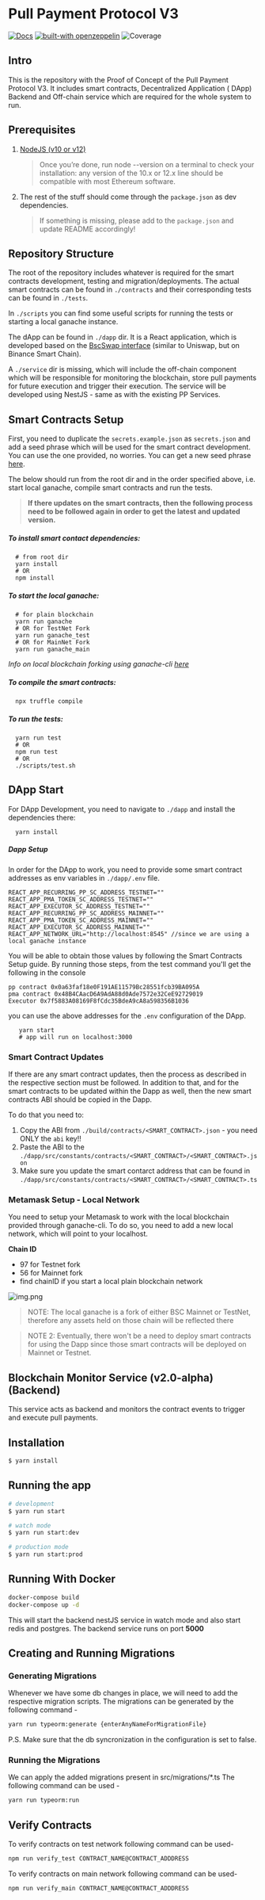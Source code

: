 # Pull Payment Protocol V3

[![Docs](https://img.shields.io/badge/docs-%F0%9F%93%84-blue)](https://docs.openzeppelin.com/contracts)
[![built-with openzeppelin](https://img.shields.io/badge/built%20with-OpenZeppelin-3677FF)](https://docs.openzeppelin.com/)
![Coverage](./coverage_badge.svg)

## Intro

This is the repository with the Proof of Concept of the Pull Payment Protocol V3. It includes smart contracts, Decentralized Application (
DApp) Backend and Off-chain service which are required for the whole system to run.

## Prerequisites

1. [NodeJS (v10 or v12)](https://nodejs.org/en/download/)
   > Once you’re done, run node --version on a terminal to check your installation: any version of the 10.x or 12.x line should be compatible with most Ethereum software.
2. The rest of the stuff should come through the `package.json` as dev dependencies.
   > If something is missing, please add to the `package.json` and update README accordingly!

## Repository Structure

The root of the repository includes whatever is required for the smart contracts development, testing and migration/deployments. The actual
smart contracts can be found in `./contracts` and their corresponding tests can be found in `./tests`.

In `./scripts` you can find some useful scripts for running the tests or starting a local ganache instance.

The dApp can be found in `./dapp` dir. It is a React application, which is developed based on the
[BscSwap interface](https://github.com/bscswap/bscswap-interface) (similar to Uniswap, but on Binance Smart Chain).

A `./service` dir is missing, which will include the off-chain component which will be responsible for monitoring the blockchain, store pull
payments for future execution and trigger their execution. The service will be developed using NestJS - same as with the existing PP
Services.

## Smart Contracts Setup

First, you need to duplicate the `secrets.example.json` as `secrets.json` and add a seed phrase which will be used for the smart contract development. You can
use the one provided, no worries. You can get a new seed phrase [here](https://iancoleman.io/bip39/).

The below should run from the root dir and in the order specified above, i.e. start local ganache,
compile smart contracts and run the tests.

> **If there updates on the smart contracts, then the following process need to be
> followed again in order to get the latest and updated version.**

##### To install smart contact dependencies:

```shell
  # from root dir
  yarn install
  # OR
  npm install
```

##### To start the local ganache:

```shell
  # for plain blockchain
  yarn run ganache
  # OR for TestNet Fork
  yarn run ganache_test
  # OR for MainNet Fork
  yarn run ganache_main
```

_Info on local blockchain forking using ganache-cli [here](https://github.com/trufflesuite/ganache-cli#options)_

##### To compile the smart contracts:

```shell
  npx truffle compile
```

##### To run the tests:

```shell
  yarn run test
  # OR
  npm run test
  # OR
  ./scripts/test.sh
```

## DApp Start

For DApp Development, you need to navigate to `./dapp` and install the dependencies there:

```shell
  yarn install
```

##### Dapp Setup

In order for the DApp to work, you need to provide some smart contract addresses as env variables in
`./dapp/.env` file.

```shell
REACT_APP_RECURRING_PP_SC_ADDRESS_TESTNET=""
REACT_APP_PMA_TOKEN_SC_ADDRESS_TESTNET=""
REACT_APP_EXECUTOR_SC_ADDRESS_TESTNET=""
REACT_APP_RECURRING_PP_SC_ADDRESS_MAINNET=""
REACT_APP_PMA_TOKEN_SC_ADDRESS_MAINNET=""
REACT_APP_EXECUTOR_SC_ADDRESS_MAINNET=""
REACT_APP_NETWORK_URL="http://localhost:8545" //since we are using a local ganache instance
```

You will be able to obtain those values by following the Smart Contracts Setup guide.
By running those steps, from the test command you'll get the following in the console

```shell
pp contract 0x0a63faf18e0F191AE11579Bc28551fcb39BA095A
pma contract 0x48B4CAacD6A9AdA88d0Ade7572e32CeE92729019
Executor 0x7f5883A08169F8fCdc35BdeA9cA8a598356B1036
```

you can use the above addresses for the `.env` configuration of the DApp.

```shell
   yarn start
   # app will run on localhost:3000
```

### Smart Contract Updates

If there are any smart contract updates, then the process as described in the respective
section must be followed. In addition to that, and for the smart contracts to be updated
within the Dapp as well, then the new smart contracts ABI should be copied in the
Dapp.

To do that you need to:

1. Copy the ABI from `./build/contracts/<SMART_CONTRACT>.json` - you need ONLY the `abi` key!!
2. Paste the ABI to the `./dapp/src/constants/contracts/<SMART_CONTRACT>/<SMART_CONTRACT>.json`
3. Make sure you update the smart contarct address that can be found in `./dapp/src/constants/contracts/<SMART_CONTRACT>/<SMART_CONTRACT>.ts`

### Metamask Setup - Local Network

You need to setup your Metamask to work with the local blockchain provided through ganache-cli.
To do so, you need to add a new local network, which will point to your localhost.

**Chain ID**

- 97 for Testnet fork
- 56 for Mainnet fork
- find chainID if you start a local plain blockchain network

![img.png](imgs/metamask.png)

> NOTE: The local ganache is a fork of either BSC Mainnet or TestNet, therefore any
> assets held on those chain will be reflected there

> NOTE 2: Eventually, there won't be a need to deploy smart contracts for using the Dapp
> since those smart contracts will be deployed on Mainnet or Testnet.

## Blockchain Monitor Service (v2.0-alpha) (Backend)

This service acts as backend and monitors the contract events to trigger and execute pull payments.

## Installation

```bash
$ yarn install
```

## Running the app

```bash
# development
$ yarn run start

# watch mode
$ yarn run start:dev

# production mode
$ yarn run start:prod
```

## Running With Docker

```bash
docker-compose build
docker-compose up -d
```

This will start the backend nestJS service in watch mode and also start redis and postgres.
The backend service runs on port **5000**

## Creating and Running Migrations

### Generating Migrations

Whenever we have some db changes in place, we will need to add the respective migration scripts.
The migrations can be generated by the following command -

```bash
yarn run typeorm:generate {enterAnyNameForMigrationFile}
```

P.S. Make sure that the db syncronization in the configuration is set to false.

### Running the Migrations

We can apply the added migrations present in src/migrations/\*.ts
The following command can be used -

```bash
yarn run typeorm:run
```

## Verify Contracts

To verify contracts on test network following command can be used-

```bash
npm run verify_test CONTRACT_NAME@CONTRACT_ADDDRESS
```

To verify contracts on main network following command can be used-

```bash
npm run verify_main CONTRACT_NAME@CONTRACT_ADDDRESS
```
